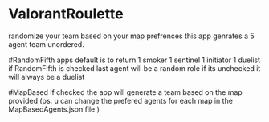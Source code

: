 # ValorantRoulette
randomize your team based on your map prefrences 
this app genrates a 5 agent team unordered.

#RandomFifth
apps default is to return 1 smoker 1 sentinel 1 initiator 1 duelist 
if RandomFifth is checked last agent will be a random role 
if its unchecked it will always be a duelist 

#MapBased 
if checked the app will generate a team based on the map provided 
(ps. u can change the prefered agents for each map in the MapBasedAgents.json file )
